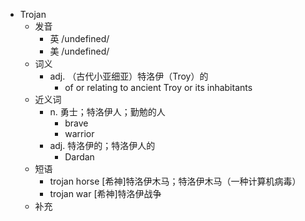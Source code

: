 - Trojan
  - 发音
    - 英 /undefined/
    - 美 /undefined/
  - 词义
    - adj. （古代小亚细亚）特洛伊（Troy）的
      - of or relating to ancient Troy or its inhabitants
  - 近义词
    - n. 勇士；特洛伊人；勤勉的人
      - brave
      - warrior
    - adj. 特洛伊的；特洛伊人的
      - Dardan
  - 短语
    - trojan horse [希神]特洛伊木马；特洛伊木马（一种计算机病毒）
    - trojan war [希神]特洛伊战争
  - 补充